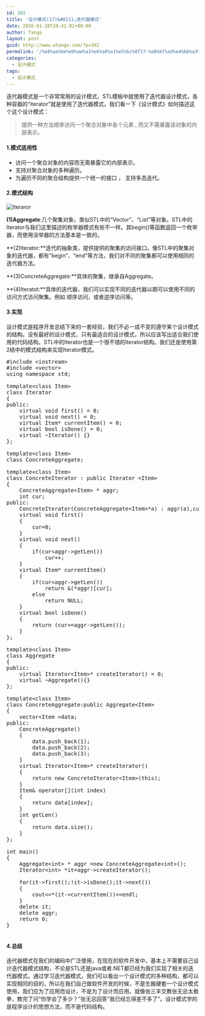 ```yaml
---
id: 392
title: '设计模式(17)&#8211;迭代器模式'
date: 2016-01-28T20:41:01+00:00
author: Tango
layout: post
guid: http://www.wtango.com/?p=392
permalink: '/%e8%ae%be%e8%ae%a1%e6%a8%a1%e5%bc%8f17-%e8%bf%ad%e4%bb%a3%e5%99%a8%e6%a8%a1%e5%bc%8f/'
categories:
  - 设计模式
tags:
  - 设计模式
---
```

迭代器模式是一个非常常用的设计模式，STL模板中就使用了迭代器设计模式，各种容器的“iterator”就是使用了迭代器模式。我们看一下《设计模式》如何描述这个这个设计模式：

> 提供一种方法顺序访问一个聚合对象中各个元素 , 而又不需暴露该对象的内部表示。

<!--more-->

#### 1.模式适用性

  * 访问一个聚合对象的内容而无需暴露它的内部表示。
  * 支持对聚合对象的多种遍历。
  * 为遍历不同的聚合结构提供一个统一的接口 ， 支持多态迭代。

#### 2.模式结构

<img class="aligncenter size-full wp-image-394" src="../wp-content/uploads/2016/01/Iteraror.png" alt="Iteraror" width="749" height="497" srcset="../wp-content/uploads/2016/01/Iteraror.png 749w, ../wp-content/uploads/2016/01/Iteraror-300x199.png 300w" sizes="(max-width: 749px) 100vw, 749px" />

**(1)Aggregate**:几个聚集对象，类似STL中的“Vector”、“List”等对象。STL中的Iterator与我们这里描述的枚举器模式有些不一样。其begin()等函数返回一个枚举器，而使用没举器的方法基本是一致的。

**(2)Iterator:**迭代的抽象类，提供提供的聚集的访问接口。像STL中的聚集对象的迭代器，都有&#8221;begin&#8221;、“end”等方法，我们对不同的聚集都可以使用相同的迭代器方法。

**(3)ConcreteAggregate:**具体的聚集，继承自Aggregate。

**(4)Iteratot:**具体的迭代器，我们可以实现不同的迭代器以期可以使用不同的访问方式访问聚集。例如 顺序访问，或者逆序访问等。

#### 3.实现

设计模式是程序开发总结下来的一套经验，我们不必一成不变的遵守某个设计模式的结构。没有最好的设计模式，只有最适合的设计模式，所以应该写出适合我们使用的代码结构。STL中的Iterator也是一个很不错的Iterator结构。我们还是使用第2结中的模式结构来实现Iterator模式。

<pre class="brush: cpp; title: ; notranslate" title="">#include &lt;iostream&gt;
#include &lt;vector&gt;
using namespace std;

template&lt;class Item&gt;
class Iterator
{
public:
	virtual void first() = 0;
	virtual void next() = 0;
	virtual Item* currentItem() = 0;
	virtual bool isDone() = 0;
	virtual ~Iterator() {}
};

template&lt;class Item&gt;
class ConcreteAggregate;

template&lt;class Item&gt;
class ConcreteIterator : public Iterator &lt;Item&gt;
{
	ConcreteAggregate&lt;Item&gt; * aggr;
	int cur;
public:
	ConcreteIterator(ConcreteAggregate&lt;Item&gt;*a) : aggr(a),cur(0){}
	virtual void first()
	{
		cur=0;
	}
	virtual void next()
	{
		if(cur&lt;aggr-&gt;getLen())
			cur++;
	}
	virtual Item* currentItem()
	{
		if(cur&lt;aggr-&gt;getLen())
			return &(*aggr)[cur];
		else
			return NULL;
	}
	virtual bool isDone()
	{
		return (cur&gt;=aggr-&gt;getLen());
	}
};

template&lt;class Item&gt;
class Aggregate
{
public:
	virtual Iterator&lt;Item&gt;* createIterator() = 0;
	virtual ~Aggregate(){}
};

template&lt;class Item&gt;
class ConcreteAggregate:public Aggregate&lt;Item&gt;
{
	vector&lt;Item &gt;data;
public:
	ConcreteAggregate()
	{
		data.push_back(1);
		data.push_back(2);
		data.push_back(3);
	}
	virtual Iterator&lt;Item&gt;* createIterator()
	{
		return new ConcreteIterator&lt;Item&gt;(this);
	}
	Item& operator[](int index)
	{
		return data[index];
	}
	int getLen()
	{
		return data.size();
	}
};

int main()
{
	Aggregate&lt;int&gt; * aggr =new ConcreteAggregate&lt;int&gt;();
	Iterator&lt;int&gt; *it=aggr-&gt;createIterator();

	for(it-&gt;first();!it-&gt;isDone();it-&gt;next())
	{
		cout&lt;&lt;*(it-&gt;currentItem())&lt;&lt;endl;
	}
	delete it;
	delete aggr;
	return 0;
}

</pre>

#### 4.总结

迭代器模式在我们的编码中广泛使用，在现在的软件开发中，基本上不需要自己设计迭代器模式结构，不论是STL还是java或者.NET都已经为我们实现了相关的迭代器模式。通过学习迭代器模式，我们可以看出一个设计模式的多种结构，都可以实现相同的目的，所以在我们自己做软件开发的时候，不是生搬硬套一个设计模式使用，我们应为了应用而设计，不是为了设计而应用。就像张三丰交教张无忌太极拳，教完了问“你学会了多少？”张无忌回答“我已经忘得差不多了”。设计模式学的是程序设计的思想方法，而不是代码结构。